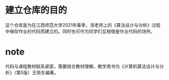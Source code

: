 # 建立仓库的目的

这个仓库是为在江西师范大学2021年春季，漆老师上的《算法设计与分析》过程中保存作业的代码而建立的。同时也可作为同学们互相借鉴作业代码的场所。

# note
代码与课程教材联系紧密，需要结合教材理解。教学用书为《计算机算法设计与分析》（第5版）王晓东编著。
